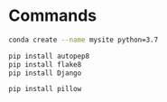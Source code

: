 # Commands

```bash
conda create --name mysite python=3.7

pip install autopep8
pip install flake8
pip install Django

pip install pillow
```


